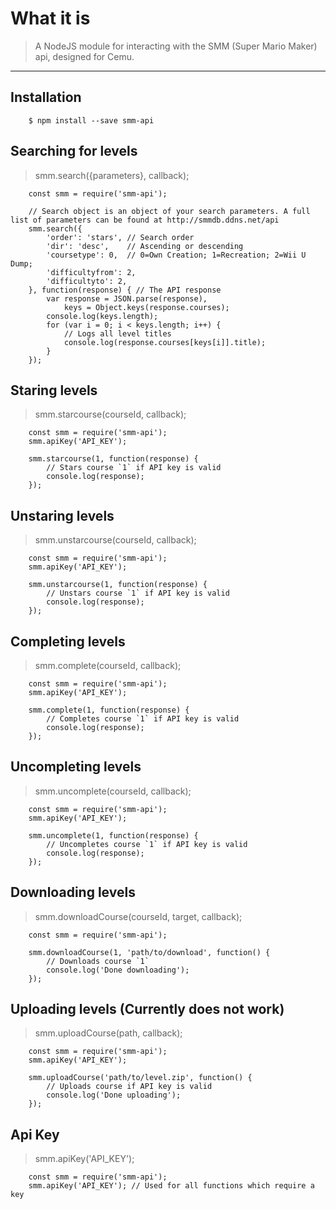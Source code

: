 # What it is
> A NodeJS module for interacting with the SMM (Super Mario Maker) api, designed for Cemu.

---

## Installation
```
    $ npm install --save smm-api
```

## Searching for levels
> smm.search({parameters}, callback);
```
    const smm = require('smm-api');
    
    // Search object is an object of your search parameters. A full list of parameters can be found at http://smmdb.ddns.net/api
    smm.search({
        'order': 'stars', // Search order
        'dir': 'desc',    // Ascending or descending
        'coursetype': 0,  // 0=Own Creation; 1=Recreation; 2=Wii U Dump;
        'difficultyfrom': 2,
        'difficultyto': 2,
    }, function(response) { // The API response
        var response = JSON.parse(response),
            keys = Object.keys(response.courses);
        console.log(keys.length);
        for (var i = 0; i < keys.length; i++) {
            // Logs all level titles
            console.log(response.courses[keys[i]].title);
        }
    });
```

## Staring levels
> smm.starcourse(courseId, callback);
```
    const smm = require('smm-api');
    smm.apiKey('API_KEY');
    
    smm.starcourse(1, function(response) {
        // Stars course `1` if API key is valid
        console.log(response);
    });
```

## Unstaring levels
> smm.unstarcourse(courseId, callback);
```
    const smm = require('smm-api');
    smm.apiKey('API_KEY');
    
    smm.unstarcourse(1, function(response) {
        // Unstars course `1` if API key is valid
        console.log(response);
    });
```

## Completing levels
> smm.complete(courseId, callback);
```
    const smm = require('smm-api');
    smm.apiKey('API_KEY');
    
    smm.complete(1, function(response) {
        // Completes course `1` if API key is valid
        console.log(response);
    });
```

## Uncompleting levels
> smm.uncomplete(courseId, callback);
```
    const smm = require('smm-api');
    smm.apiKey('API_KEY');
    
    smm.uncomplete(1, function(response) {
        // Uncompletes course `1` if API key is valid
        console.log(response);
    });
```

## Downloading levels
> smm.downloadCourse(courseId, target, callback);
```
    const smm = require('smm-api');
    
    smm.downloadCourse(1, 'path/to/download', function() {
        // Downloads course `1`
        console.log('Done downloading');
    });
```

## Uploading levels (Currently does not work)
> smm.uploadCourse(path, callback);
```
    const smm = require('smm-api');
    smm.apiKey('API_KEY');
    
    smm.uploadCourse('path/to/level.zip', function() {
        // Uploads course if API key is valid
        console.log('Done uploading');
    });
```

## Api Key
> smm.apiKey('API_KEY');
```
    const smm = require('smm-api');
    smm.apiKey('API_KEY'); // Used for all functions which require a key
```